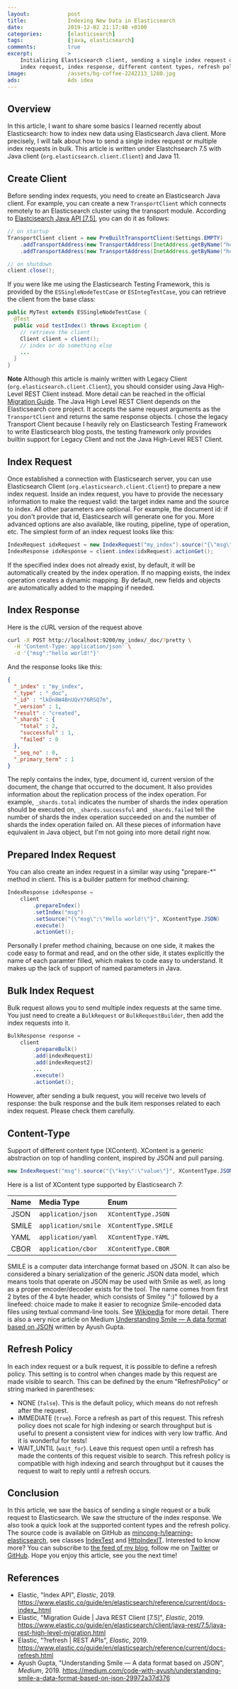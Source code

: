 ```yaml
---
layout:            post
title:             Indexing New Data in Elasticsearch
date:              2019-12-02 21:17:48 +0100
categories:        [elasticsearch]
tags:              [java, elasticsearch]
comments:          true
excerpt:           >
    Initializing Elasticsearch client, sending a single index request or a bulk
    index request, index response, different content types, refresh policy etc.
image:             /assets/bg-coffee-2242213_1280.jpg
ads:               Ads idea
---
```


## Overview

In this article, I want to share some basics I learned recently about Elasticsearch: how to
index new data using Elasticsearch Java client. More precisely, I will talk
about how to send a single index request or multiple index requests in bulk.
This article is written under Elastchsearch 7.5 with Java client
(`org.elasticsearch.client.Client`) and Java 11.

## Create Client

Before sending index requests, you need to create an Elasticsearch Java client. For
example, you can create a new `TransportClient` which connects remotely to an Elasticsearch cluster
using the transport module. According to [Elastcisearch Java API
\[7.5\]](https://www.elastic.co/guide/en/elasticsearch/client/java-api/current/transport-client.html),
you can do it as follows:

```java
// on startup
TransportClient client = new PreBuiltTransportClient(Settings.EMPTY)
    .addTransportAddress(new TransportAddress(InetAddress.getByName("host1"), 9300))
    .addTransportAddress(new TransportAddress(InetAddress.getByName("host2"), 9300));

// on shutdown
client.close();
```

If you were like me using the Elasticsearch Testing Framework, this is provided
by the `ESSingleNodeTestCase` or `ESIntegTestCase`, you can retrieve the
client from the base class:

```java
public MyTest extends ESSingleNodeTestCase {
  @Test
  public void testIndex() throws Exception {
    // retrieve the client
    Client client = client();
    // index or do something else
    ...
  }
}
```

**Note** Although this article is mainly written with Legacy Client
(`org.elasticsearch.client.Client`), you should consider using Java High-Level
REST Client instead. More detail can be reached in the official [Migration
Guide](https://www.elastic.co/guide/en/elasticsearch/client/java-rest/7.5/java-rest-high-level-migration.html).
The Java High Level REST Client depends on the Elasticsearch core project. It
accepts the same request arguments as the `TransportClient` and returns the
same response objects. I chose the legacy Transport Client because I
heavily rely on Elasticsearch Testing Framework to write Elasticsearch blog
posts, the testing framework only provides builtin support for Legacy Client
and not the Java High-Level REST Client.

## Index Request

Once established a connection with Elasticsearch server, you can use
Elasticsearch Client (`org.elasticsearch.client.Client`) to prepare a new index
request. Inside an index request, you have to provide the necessary information to make
the request valid: the target index name and the source to index. All other
parameters are optional. For example, the document id: if you don't provide
that id, Elasticsearch will generate one for you. More advanced options are also
available, like routing, pipeline, type of operation, etc. The simplest form of
an index request looks like this:

```java
IndexRequest idxRequest = new IndexRequest("my_index").source("{\"msg\":\"Hello world!\"}", XContentType.JSON);
IndexResponse idxResponse = client.index(idxRequest).actionGet();
```

If the specified index does not already exist, by default, it will be
automatically created by the index operation.
If no mapping exists, the index operation creates a dynamic mapping. By default, new
fields and objects are automatically added to the mapping if needed.

## Index Response

Here is the cURL version of the request above

```sh
curl -X POST http://localhost:9200/my_index/_doc/?pretty \
  -H 'Content-Type: application/json' \
  -d '{"msg":"hello world!"}'
```

And the response looks like this:

```json
{
  "_index" : "my_index",
  "_type" : "_doc",
  "_id" : "lkOn8W4BnUQvY76RSQ7m",
  "_version" : 1,
  "result" : "created",
  "_shards" : {
    "total" : 2,
    "successful" : 1,
    "failed" : 0
  },
  "_seq_no" : 0,
  "_primary_term" : 1
}
```

The reply contains the index, type, document id, current version of the
document, the change that occurred to the document. It also provides
information about the replication process of the index operation. For example,
`_shards.total` indicates the number of shards the index operation should be
executed on, `_shards.successful` and `_shards.failed` tell the number of shards the index
operation succeeded on and the number of shards the index operation failed on.
All these pieces of information have equivalent in Java object, but I'm not going into
more detail right now.

## Prepared Index Request

You can also create an index request in a similar way using "prepare-\*" method in
client. This is a builder pattern for method chaining:

```java
IndexResponse idxResponse =
    client
        .prepareIndex()
        .setIndex("msg")
        .setSource("{\"msg\":\"Hello world!\"}", XContentType.JSON)
        .execute()
        .actionGet();
```

Personally I prefer method chaining, because on one side, it makes the code easy
to format and read, and on the other side, it states explicitly the name of each
paramter filled, which makes to code easy to understand. It makes up the lack of
support of named parameters in Java.

## Bulk Index Request

Bulk request allows you to send multiple index requests at the same time. You
just need to create a `BulkRequest` or `BulkRequestBuilder`, then add the index
requests into it.

```java
BulkResponse response =
    client
        .prepareBulk()
        .add(indexRequest1)
        .add(indexRequest2)
        ...
        .execute()
        .actionGet();
```

However, after sending a bulk request, you will receive two levels of response: the
bulk response and the bulk item responses related to each index request. Please check
them carefully.

## Content-Type

Support of different content type (XContent). XContent is a generic abstraction
on top of handling content, inspired by JSON and pull parsing.

```java
new IndexRequest("msg").source("{\"key\":\"value\"}", XContentType.JSON);
```

Here is a list of XContent type supported by Elasticsearch 7:

Name | Media Type | Enum
:--- | :--------- | :---
JSON | `application/json` | `XContentType.JSON`
SMILE | `application/smile` | `XContentType.SMILE`
YAML | `application/yaml` | `XContentType.YAML`
CBOR | `application/cbor` | `XContentType.CBOR`

SMILE is a computer data interchange format based on JSON. It can also be
considered a binary serialization of the generic JSON data model, which means
tools that operate on JSON may be used with Smile as well, as long as a proper
encoder/decoder exists for the tool. The name comes from first 2 bytes of the
4 byte header, which consists of Smiley ":)" followed by a linefeed: choice made
to make it easier to recognize Smile-encoded data files using textual
command-line tools. See
[Wikipedia](https://en.wikipedia.org/wiki/Smile_%28data_interchange_format%29)
for more detail. There is also a very nice article on Medium [Understanding
Smile — A data format based on
JSON](https://medium.com/code-with-ayush/understanding-smile-a-data-format-based-on-json-29972a37d376)
written by Ayush Gupta.

## Refresh Policy

In each index request or a bulk request, it is possible to
define a refresh policy. This setting is to control when changes made by this
request are made visible to search. This can be defined by the enum
"RefreshPolicy" or string marked in parentheses:

- NONE (`false`). This is the default policy, which means do not refresh
  after the request.
- IMMEDIATE (`true`). Force a refresh as part of this request. This refresh
  policy does not scale for high indexing or search throughput but is useful
  to present a consistent view for indices with very low traffic. And it is
  wonderful for tests!
- WAIT\_UNTIL (`wait_for`). Leave this request open until a refresh has made
  the contents of this request visible to search. This refresh policy is
  compatible with high indexing and search throughput but it causes the request
  to wait to reply until a refresh occurs.

## Conclusion

In this article, we saw the basics of sending a single request or a bulk
request to Elasticsearch. We saw the structure of the index response.
We also took a quick look at the supported content types and the refresh policy.
The source code is available on GitHub as
[mincong-h/learning-elasticsearch](https://github.com/mincong-h/learning-elasticsearch),
see classes
[IndexTest](https://github.com/mincong-h/learning-elasticsearch/blob/blog-indexing-data/test-framework/src/test/java/io/mincongh/elasticsearch/IndexTest.java)
and
[HttpIndexIT](https://github.com/mincong-h/learning-elasticsearch/blob/blog-indexing-data/docker/src/test/java/io/mincongh/elasticsearch/HttpIndexIT.java).
Interested to know more? You can subscribe to [the feed of my blog](/feed.xml), follow me
on [Twitter](https://twitter.com/mincong_h) or
[GitHub](https://github.com/mincong-h/). Hope you enjoy this article, see you the next time!

## References

- Elastic, "Index API", _Elastic_, 2019.
  <https://www.elastic.co/guide/en/elasticsearch/reference/current/docs-index_.html>
- Elastic, "Migration Guide | Java REST Client \[7.5\]", _Elastic_, 2019.
  <https://www.elastic.co/guide/en/elasticsearch/client/java-rest/7.5/java-rest-high-level-migration.html>
- Elastic, "?refresh | REST APIs", _Elastic_, 2019.
  <https://www.elastic.co/guide/en/elasticsearch/reference/current/docs-refresh.html>
- Ayush Gupta, "Understanding Smile — A data format based on JSON", _Medium_, 2019.
  <https://medium.com/code-with-ayush/understanding-smile-a-data-format-based-on-json-29972a37d376>

